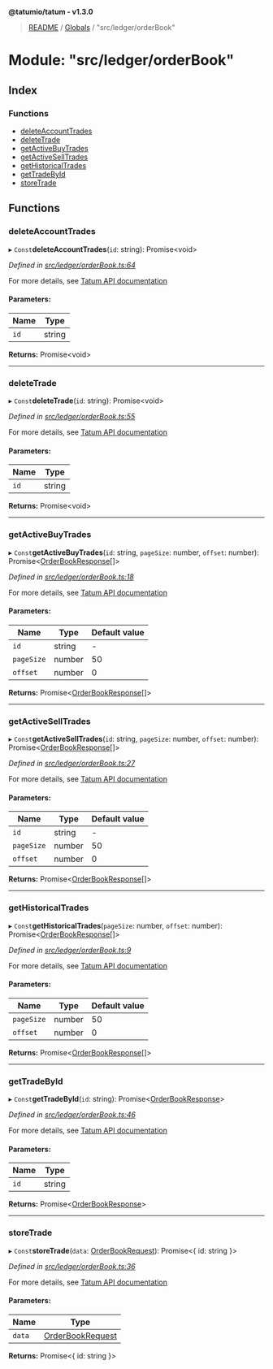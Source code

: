 **@tatumio/tatum - v1.3.0**

> [README](../README.md) / [Globals](../globals.md) / "src/ledger/orderBook"

# Module: "src/ledger/orderBook"

## Index

### Functions

* [deleteAccountTrades](_src_ledger_orderbook_.md#deleteaccounttrades)
* [deleteTrade](_src_ledger_orderbook_.md#deletetrade)
* [getActiveBuyTrades](_src_ledger_orderbook_.md#getactivebuytrades)
* [getActiveSellTrades](_src_ledger_orderbook_.md#getactiveselltrades)
* [getHistoricalTrades](_src_ledger_orderbook_.md#gethistoricaltrades)
* [getTradeById](_src_ledger_orderbook_.md#gettradebyid)
* [storeTrade](_src_ledger_orderbook_.md#storetrade)

## Functions

### deleteAccountTrades

▸ `Const`**deleteAccountTrades**(`id`: string): Promise\<void>

*Defined in [src/ledger/orderBook.ts:64](https://github.com/tatumio/tatum-js/blob/31bb1b4/src/ledger/orderBook.ts#L64)*

For more details, see <a href="https://tatum.io/apidoc.html#operation/deleteAccountTrades" target="_blank">Tatum API documentation</a>

#### Parameters:

Name | Type |
------ | ------ |
`id` | string |

**Returns:** Promise\<void>

___

### deleteTrade

▸ `Const`**deleteTrade**(`id`: string): Promise\<void>

*Defined in [src/ledger/orderBook.ts:55](https://github.com/tatumio/tatum-js/blob/31bb1b4/src/ledger/orderBook.ts#L55)*

For more details, see <a href="https://tatum.io/apidoc.html#operation/deleteTrade" target="_blank">Tatum API documentation</a>

#### Parameters:

Name | Type |
------ | ------ |
`id` | string |

**Returns:** Promise\<void>

___

### getActiveBuyTrades

▸ `Const`**getActiveBuyTrades**(`id`: string, `pageSize`: number, `offset`: number): Promise\<[OrderBookResponse](../interfaces/_src_model_response_ledger_orderbook_.orderbookresponse.md)[]>

*Defined in [src/ledger/orderBook.ts:18](https://github.com/tatumio/tatum-js/blob/31bb1b4/src/ledger/orderBook.ts#L18)*

For more details, see <a href="https://tatum.io/apidoc.html#operation/getBuyTrades" target="_blank">Tatum API documentation</a>

#### Parameters:

Name | Type | Default value |
------ | ------ | ------ |
`id` | string | - |
`pageSize` | number | 50 |
`offset` | number | 0 |

**Returns:** Promise\<[OrderBookResponse](../interfaces/_src_model_response_ledger_orderbook_.orderbookresponse.md)[]>

___

### getActiveSellTrades

▸ `Const`**getActiveSellTrades**(`id`: string, `pageSize`: number, `offset`: number): Promise\<[OrderBookResponse](../interfaces/_src_model_response_ledger_orderbook_.orderbookresponse.md)[]>

*Defined in [src/ledger/orderBook.ts:27](https://github.com/tatumio/tatum-js/blob/31bb1b4/src/ledger/orderBook.ts#L27)*

For more details, see <a href="https://tatum.io/apidoc.html#operation/getSellTrades" target="_blank">Tatum API documentation</a>

#### Parameters:

Name | Type | Default value |
------ | ------ | ------ |
`id` | string | - |
`pageSize` | number | 50 |
`offset` | number | 0 |

**Returns:** Promise\<[OrderBookResponse](../interfaces/_src_model_response_ledger_orderbook_.orderbookresponse.md)[]>

___

### getHistoricalTrades

▸ `Const`**getHistoricalTrades**(`pageSize`: number, `offset`: number): Promise\<[OrderBookResponse](../interfaces/_src_model_response_ledger_orderbook_.orderbookresponse.md)[]>

*Defined in [src/ledger/orderBook.ts:9](https://github.com/tatumio/tatum-js/blob/31bb1b4/src/ledger/orderBook.ts#L9)*

For more details, see <a href="https://tatum.io/apidoc.html#operation/getHistoricalTrades" target="_blank">Tatum API documentation</a>

#### Parameters:

Name | Type | Default value |
------ | ------ | ------ |
`pageSize` | number | 50 |
`offset` | number | 0 |

**Returns:** Promise\<[OrderBookResponse](../interfaces/_src_model_response_ledger_orderbook_.orderbookresponse.md)[]>

___

### getTradeById

▸ `Const`**getTradeById**(`id`: string): Promise\<[OrderBookResponse](../interfaces/_src_model_response_ledger_orderbook_.orderbookresponse.md)>

*Defined in [src/ledger/orderBook.ts:46](https://github.com/tatumio/tatum-js/blob/31bb1b4/src/ledger/orderBook.ts#L46)*

For more details, see <a href="https://tatum.io/apidoc.html#operation/getTradeById" target="_blank">Tatum API documentation</a>

#### Parameters:

Name | Type |
------ | ------ |
`id` | string |

**Returns:** Promise\<[OrderBookResponse](../interfaces/_src_model_response_ledger_orderbook_.orderbookresponse.md)>

___

### storeTrade

▸ `Const`**storeTrade**(`data`: [OrderBookRequest](../classes/_src_model_request_orderbook_.orderbookrequest.md)): Promise\<{ id: string  }>

*Defined in [src/ledger/orderBook.ts:36](https://github.com/tatumio/tatum-js/blob/31bb1b4/src/ledger/orderBook.ts#L36)*

For more details, see <a href="https://tatum.io/apidoc.html#operation/storeTrade" target="_blank">Tatum API documentation</a>

#### Parameters:

Name | Type |
------ | ------ |
`data` | [OrderBookRequest](../classes/_src_model_request_orderbook_.orderbookrequest.md) |

**Returns:** Promise\<{ id: string  }>
